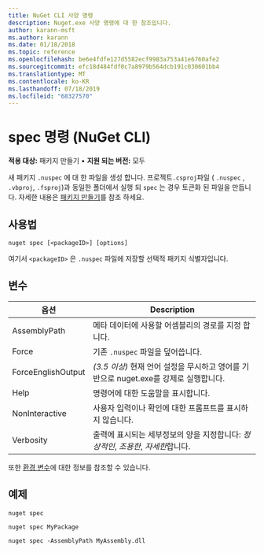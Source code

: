 ```yaml
---
title: NuGet CLI 사양 명령
description: Nuget.exe 사양 명령에 대 한 참조입니다.
author: karann-msft
ms.author: karann
ms.date: 01/18/2018
ms.topic: reference
ms.openlocfilehash: be6e4fdfe127d5582ecf9983a753a41e6760afe2
ms.sourcegitcommit: efc18d484fdf0c7a8979b564dcb191c030601bb4
ms.translationtype: MT
ms.contentlocale: ko-KR
ms.lasthandoff: 07/18/2019
ms.locfileid: "68327570"
---
```

# <a name="spec-command-nuget-cli"></a>spec 명령 (NuGet CLI)

**적용 대상:** 패키지 만들기 &bullet; **지원 되는 버전:** 모두

새 패키지 `.nuspec` 에 대 한 파일을 생성 합니다. 프로젝트`.csproj`파일 ( `.nuspec` , `.vbproj`, `.fsproj`)과 동일한 폴더에서 실행 되 `spec` 는 경우 토큰화 된 파일을 만듭니다. 자세한 내용은 [패키지 만들기](../../create-packages/creating-a-package.md)를 참조 하세요.

## <a name="usage"></a>사용법

```cli
nuget spec [<packageID>] [options]
```

여기서 `<packageID>` 은 `.nuspec` 파일에 저장할 선택적 패키지 식별자입니다.

## <a name="options"></a>변수

| 옵션 | Description |
| --- | --- |
| AssemblyPath | 메타 데이터에 사용할 어셈블리의 경로를 지정 합니다. |
| Force | 기존 `.nuspec` 파일을 덮어씁니다. |
| ForceEnglishOutput | *(3.5 이상)*  현재 언어 설정을 무시하고 영어를 기반으로 nuget.exe를 강제로 실행합니다. |
| Help | 명령어에 대한 도움말을 표시합니다. |
| NonInteractive | 사용자 입력이나 확인에 대한 프롬프트를 표시하지 않습니다. |
| Verbosity | 출력에 표시되는 세부정보의 양을 지정합니다: *정상적인*, *조용한*, *자세한*합니다. |

또한 [환경 변수](cli-ref-environment-variables.md)에 대한 정보를 참조할 수 있습니다.

## <a name="examples"></a>예제

```cli
nuget spec

nuget spec MyPackage

nuget spec -AssemblyPath MyAssembly.dll
```
